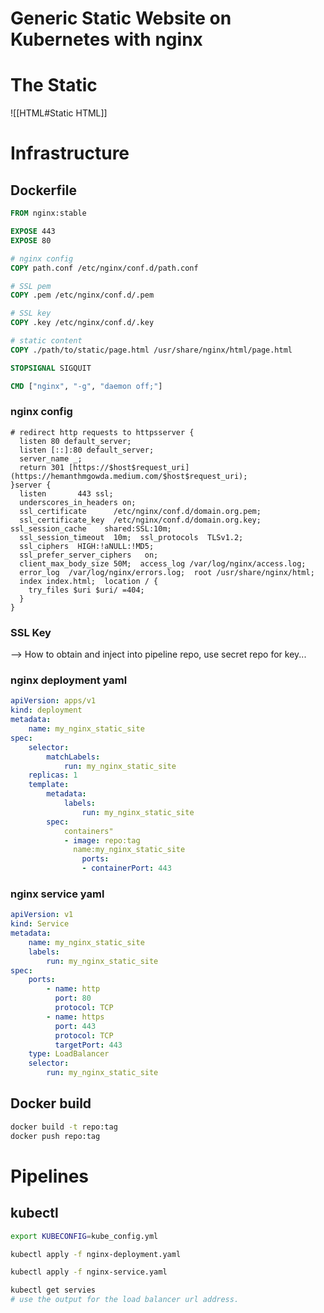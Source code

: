 # Generic Static Website on Kubernetes with nginx


# The Static
![[HTML#Static HTML]]

# Infrastructure 
## Dockerfile
```DOCKERFILE
FROM nginx:stable

EXPOSE 443
EXPOSE 80

# nginx config
COPY path.conf /etc/nginx/conf.d/path.conf

# SSL pem
COPY .pem /etc/nginx/conf.d/.pem

# SSL key
COPY .key /etc/nginx/conf.d/.key

# static content
COPY ./path/to/static/page.html /usr/share/nginx/html/page.html

STOPSIGNAL SIGQUIT

CMD ["nginx", "-g", "daemon off;"]
```

### nginx config
```config
# redirect http requests to httpsserver {  
  listen 80 default_server;  
  listen [::]:80 default_server;  
  server_name _;  
  return 301 [https://$host$request_uri](https://hemanthmgowda.medium.com/$host$request_uri);  
}server {  
  listen       443 ssl;  
  underscores_in_headers on;  
  ssl_certificate      /etc/nginx/conf.d/domain.org.pem;  
  ssl_certificate_key  /etc/nginx/conf.d/domain.org.key;  ssl_session_cache    shared:SSL:10m;  
  ssl_session_timeout  10m;  ssl_protocols  TLSv1.2;  
  ssl_ciphers  HIGH:!aNULL:!MD5;  
  ssl_prefer_server_ciphers   on;  
  client_max_body_size 50M;  access_log /var/log/nginx/access.log;  
  error_log  /var/log/nginx/errors.log;  root /usr/share/nginx/html;  
  index index.html;  location / {  
    try_files $uri $uri/ =404;  
  }  
}
```

### SSL Key
--> How to obtain and inject into pipeline repo, use secret repo for key...

### nginx deployment yaml
```yaml
apiVersion: apps/v1
kind: deployment
metadata:
	name: my_nginx_static_site
spec:
	selector:
		matchLabels:
			run: my_nginx_static_site
	replicas: 1
	template:
		metadata:
			labels:
				run: my_nginx_static_site
		spec:
			containers"
			- image: repo:tag
			  name:my_nginx_static_site
				ports:
				- containerPort: 443
```

### nginx service yaml
```yaml
apiVersion: v1
kind: Service
metadata:
	name: my_nginx_static_site
	labels:
		run: my_nginx_static_site
spec:
	ports:
		- name: http
		  port: 80
		  protocol: TCP
		- name: https
		  port: 443
		  protocol: TCP
		  targetPort: 443
	type: LoadBalancer
	selector:
		run: my_nginx_static_site
```

## Docker build
```bash
docker build -t repo:tag
docker push repo:tag
```



# Pipelines
## kubectl
```bash
export KUBECONFIG=kube_config.yml

kubectl apply -f nginx-deployment.yaml

kubectl apply -f nginx-service.yaml

kubectl get servies
# use the output for the load balancer url address. 
```